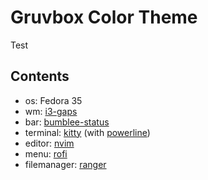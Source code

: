 # Gruvbox Color Theme
Test

## Contents
- os: Fedora 35
- wm: [i3-gaps](https://github.com/Airblader/i3.git)
- bar: [bumblee-status](https://github.com/tobi-wan-kenobi/bumblebee-status.git)
- terminal: [kitty](https://github.com/kovidgoyal/kitty.git) (with [powerline](https://github.com/powerline/powerline.git))
- editor: [nvim](https://github.com/neovim/neovim.git)
- menu: [rofi](https://github.com/davatorium/rofi.git)
- filemanager: [ranger](https://github.com/ranger/ranger.git)
